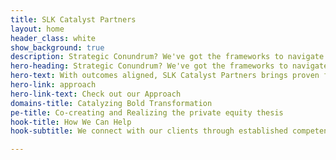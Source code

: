 ```yaml
---
title: SLK Catalyst Partners
layout: home
header_class: white
show_background: true
description: Strategic Conundrum? We've got the frameworks to navigate through.
hero-heading: Strategic Conundrum? We've got the frameworks to navigate through.
hero-text: With outcomes aligned, SLK Catalyst Partners brings proven frameworks to empower both private equity sponsors– their portfolio companies–and standalone companies
hero-link: approach
hero-link-text: Check out our Approach
domains-title: Catalyzing Bold Transformation
pe-title: Co-creating and Realizing the private equity thesis
hook-title: How We Can Help
hook-subtitle: We connect with our clients through established competencies in the areas of

---
```

